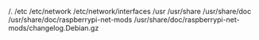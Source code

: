/.
/etc
/etc/network
/etc/network/interfaces
/usr
/usr/share
/usr/share/doc
/usr/share/doc/raspberrypi-net-mods
/usr/share/doc/raspberrypi-net-mods/changelog.Debian.gz
